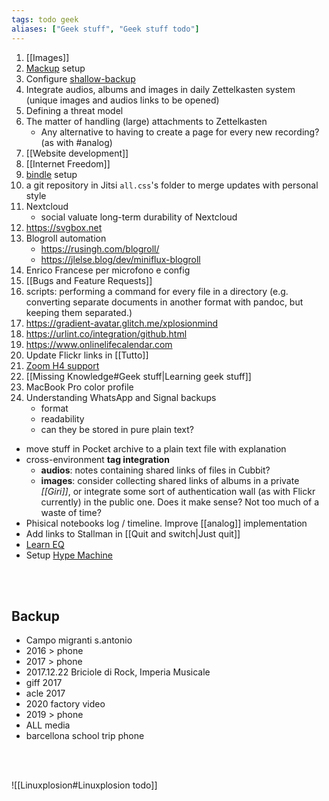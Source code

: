 ```yaml
---
tags: todo geek
aliases: ["Geek stuff", "Geek stuff todo"]
---
```

1. [[Images]]
1. [Mackup](https://github.com/lra/mackup "Mackup on GitHub") setup
1. Configure [shallow-backup](https://github.com/alichtman/shallow-backup "shallow-backup on MacOS")
1. Integrate audios, albums and images in daily Zettelkasten system (unique images and audios links to be opened)
1. Defining a threat model
1. The matter of handling (large) attachments to Zettelkasten
	- Any alternative to having to create a page for every new recording? (as with #analog)
1. [[Website development]]
2. [[Internet Freedom]]
3. [bindle](https://github.com/xwmx/bindle) setup
4.  a git repository in Jitsi `all.css`'s folder to merge updates with personal style
5. Nextcloud
	- social valuate long-term durability of Nextcloud
6. <https://svgbox.net>
7. Blogroll automation
	- https://rusingh.com/blogroll/
	- https://jlelse.blog/dev/miniflux-blogroll
8. Enrico Francese per microfono e config
9. [[Bugs and Feature Requests]]
10. scripts: performing a command for every file in a directory (e.g. converting separate documents in another format with pandoc, but keeping them separated.)
11. https://gradient-avatar.glitch.me/xplosionmind
12. https://urlint.co/integration/github.html
13. https://www.onlinelifecalendar.com
14. Update Flickr links in [[Tutto]]
15. [Zoom H4 support](https://zoomcorp.com "Zoom official website")
16. [[Missing Knowledge#Geek stuff|Learning geek stuff]]
17. MacBook Pro color profile
1. Understanding WhatsApp and Signal backups
	- format
	- readability
	- can they be stored in pure plain text?
- move stuff in Pocket archive to a plain text file with explanation
- cross-environment **tag integration**
	- **audios**: notes containing shared links of files in Cubbit?
	- **images**: consider collecting shared links of albums in a private *[[Giri]]*, or integrate some sort of authentication wall (as with Flickr currently) in the public one. Does it make sense? Not too much of a waste of time?
- Phisical notebooks log / timeline. Improve [[analog]] implementation
- Add links to Stallman in [[Quit and switch|Just quit]]
- [Learn EQ](https://youtu.be/e4C5DxOepsM)
- Setup [Hype Machine](https://hypem.com)

<br>
<br>

## Backup

- Campo migranti s.antonio
- 2016 \> phone
- 2017 \> phone
- 2017.12.22 Briciole di Rock, Imperia Musicale
- giff 2017
- acle 2017
- 2020 factory video
- 2019 \> phone
- ALL media
- barcellona school trip phone

<br>
<br>

![[Linuxplosion#Linuxplosion todo]]